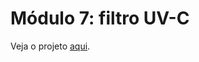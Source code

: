 # Módulo 7: filtro UV-C

Veja o projeto [aqui](https://github.com/iservport/air-save-faq/projects/7).